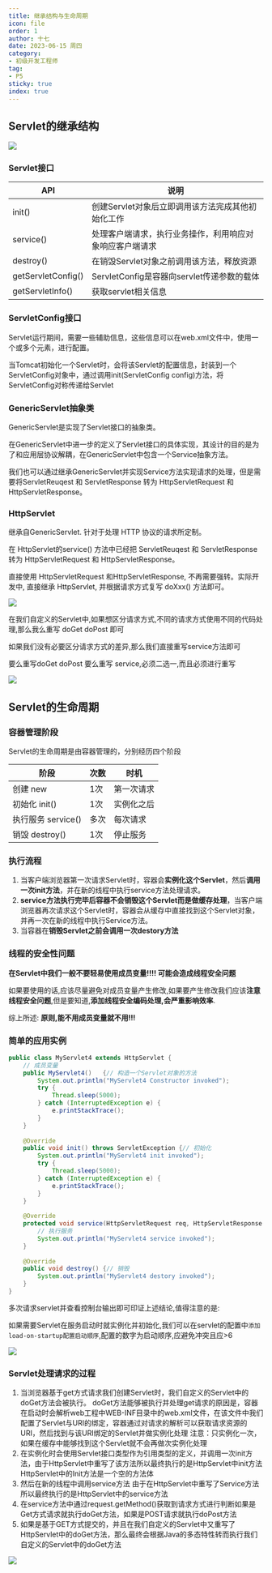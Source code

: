 ```yaml
---
title: 继承结构与生命周期
icon: file
order: 1
author: 十七
date: 2023-06-15 周四
category:
- 初级开发工程师
tag:
- P5
sticky: true
index: true
---
```



## Servlet的继承结构

![](./image/image_h7STZmy4zZ.png)

### Servlet接口

| API            | 说明                          |
| ------------------ | ------------------------------- |
| init()             | 创建Servlet对象后立即调用该方法完成其他初始化工作    |
| service()          | 处理客户端请求，执行业务操作，利用响应对象响应客户端请求    |
| destroy()          | 在销毁Servlet对象之前调用该方法，释放资源        |
| getServletConfig() | ServletConfig是容器向servlet传递参数的载体 |
| getServletInfo()   | 获取servlet相关信息                   |

### ServletConfig接口

Servlet运行期间，需要一些辅助信息，这些信息可以在web.xml文件中，使用一个或多个元素，进行配置。

当Tomcat初始化一个Servlet时，会将该Servlet的配置信息，封装到一个ServletConfig对象中，通过调用init(ServletConfig config)方法，将ServletConfig对称传递给Servlet

### GenericServlet抽象类

GenericServlet是实现了Servlet接口的抽象类。

在GenericServlet中进一步的定义了Servlet接口的具体实现，其设计的目的是为了和应用层协议解耦，在GenericServlet中包含一个Service抽象方法。

我们也可以通过继承GenericServlet并实现Service方法实现请求的处理，但是需要将ServletReuqest 和 ServletResponse 转为 HttpServletRequest 和 HttpServletResponse。

### HttpServlet

继承自GenericServlet. 针对于处理 HTTP 协议的请求所定制。

在 HttpServlet的service() 方法中已经把 ServletReuqest 和 ServletResponse 转为 HttpServletRequest 和 HttpServletResponse。&#x20;

直接使用 HttpServletRequest 和HttpServletResponse, 不再需要强转。实际开发中, 直接继承 HttpServlet, 并根据请求方式复写 doXxx() 方法即可。

![](./image/image_yWl_T7KKcD.png)

在我们自定义的Servlet中,如果想区分请求方式,不同的请求方式使用不同的代码处理,那么我么重写 doGet  doPost 即可

如果我们没有必要区分请求方式的差异,那么我们直接重写service方法即可

要么重写doGet  doPost 要么重写 service,必须二选一,而且必须进行重写

![](./image/image__BcGq3foMP.png)

## Servlet的生命周期

### 容器管理阶段

Servlet的生命周期是由容器管理的，分别经历四个阶段

| 阶段             | 次数 | 时机    |
| -------------- | -- | ----- |
| 创建 new         | 1次 | 第一次请求 |
| 初始化 init()     | 1次 | 实例化之后 |
| 执行服务 service() | 多次 | 每次请求  |
| 销毁 destroy()   | 1次 | 停止服务  |

### 执行流程

1.  当客户端浏览器第一次请求Servlet时，容器会**实例化这个Servlet**，然后**调用一次init方法**，并在新的线程中执行service方法处理请求。
2.  **service方法执行完毕后容器不会销毁这个Servlet而是做缓存处理**，当客户端浏览器再次请求这个Servlet时，容器会从缓存中直接找到这个Servlet对象，并再一次在新的线程中执行Service方法。
3.  当容器在**销毁Servlet之前会调用一次destory方法**

### 线程的安全性问题

**在Servlet中我们一般不要轻易使用成员变量!!!! 可能会造成线程安全问题**

如果要使用的话,应该尽量避免对成员变量产生修改,如果要产生修改我们应该**注意线程安全问题**,但是要知道,**添加线程安全编码处理,会严重影响效率**.

综上所述:  **原则,能不用成员变量就不用!!!**

### 简单的应用实例

```java
public class MyServlet4 extends HttpServlet {
    // 成员变量
    public MyServlet4()   {// 构造一个Servlet对象的方法
        System.out.println("MyServlet4 Constructor invoked");
        try {
            Thread.sleep(5000);
        } catch (InterruptedException e) {
            e.printStackTrace();
        }
    }
    
    @Override
    public void init() throws ServletException {// 初始化
        System.out.println("MyServlet4 init invoked");
        try {
            Thread.sleep(5000);
        } catch (InterruptedException e) {
            e.printStackTrace();
        }
    }
    
    @Override
    protected void service(HttpServletRequest req, HttpServletResponse resp) throws ServletException, IOException {
        // 执行服务
        System.out.println("MyServlet4 service invoked");
    }
    
    @Override
    public void destroy() {// 销毁
        System.out.println("MyServlet4 destory invoked");
    }
}
```

多次请求servlet并查看控制台输出即可印证上述结论,值得注意的是:

如果需要Servlet在服务启动时就实例化并初始化,我们可以在servlet的配置中`添加load-on-startup配置启动顺序`,配置的数字为启动顺序,应避免冲突且应>6

![](./image/image_KPUZ9dz9rh.png)

### Servlet处理请求的过程

1.  当浏览器基于get方式请求我们创建Servlet时，我们自定义的Servlet中的doGet方法会被执行。
    doGet方法能够被执行并处理get请求的原因是，容器在启动时会解析web工程中WEB-INF目录中的web.xml文件，在该文件中我们配置了Servlet与URI的绑定，容器通过对请求的解析可以获取请求资源的URI，然后找到与该URI绑定的Servlet并做实例化处理
    注意：只实例化一次，如果在缓存中能够找到这个Servlet就不会再做次实例化处理
2.  在实例化时会使用Servlet接口类型作为引用类型的定义，并调用一次init方法，由于HttpServlet中重写了该方法所以最终执行的是HttpServlet中init方法
    HttpServlet中的Init方法是一个空的方法体
3.  然后在新的线程中调用service方法
    由于在HttpServlet中重写了Service方法所以最终执行的是HttpServlet中的service方法
4.  在service方法中通过request.getMethod()获取到请求方式进行判断如果是Get方式请求就执行doGet方法，如果是POST请求就执行doPost方法
5.  如果是基于GET方式提交的，并且在我们自定义的Servlet中又重写了HttpServlet中的doGet方法，那么最终会根据Java的多态特性转而执行我们自定义的Servlet中的doGet方法

![](./image/image_ALmJ1E6OcQ.png)
